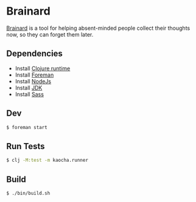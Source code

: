 # Brainard

[Brainard](https://www.imdb.com/title/tt0054594/characters/nm0534045) is a tool for helping absent-minded people collect
their thoughts now, so they can forget them later.

## Dependencies

- Install [Clojure runtime](https://clojure.org/guides/getting_started)
- Install [Foreman](http://blog.daviddollar.org/2011/05/06/introducing-foreman.html)
- Install [NodeJs](https://nodejs.org/en/download/package-manager/)
- Install [JDK](https://docs.oracle.com/en/java/javase/16/install/overview-jdk-installation.html#GUID-8677A77F-231A-40F7-98B9-1FD0B48C346A)
- Install [Sass](https://sass-lang.com/install)

## Dev

```bash
$ foreman start
```

## Run Tests

```bash
$ clj -M:test -m kaocha.runner
```

## Build

```bash
$ ./bin/build.sh
```
